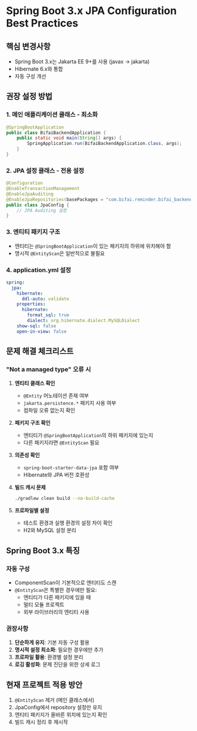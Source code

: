 # Spring Boot 3.x JPA Configuration Best Practices

## 핵심 변경사항
- Spring Boot 3.x는 Jakarta EE 9+를 사용 (javax → jakarta)
- Hibernate 6.x와 통합
- 자동 구성 개선

## 권장 설정 방법

### 1. 메인 애플리케이션 클래스 - 최소화
```java
@SpringBootApplication
public class BifaiBackendApplication {
    public static void main(String[] args) {
        SpringApplication.run(BifaiBackendApplication.class, args);
    }
}
```

### 2. JPA 설정 클래스 - 전용 설정
```java
@Configuration
@EnableTransactionManagement
@EnableJpaAuditing
@EnableJpaRepositories(basePackages = "com.bifai.reminder.bifai_backend.repository")
public class JpaConfig {
    // JPA Auditing 설정
}
```

### 3. 엔티티 패키지 구조
- 엔티티는 `@SpringBootApplication`이 있는 패키지의 하위에 위치해야 함
- 명시적 `@EntityScan`은 일반적으로 불필요

### 4. application.yml 설정
```yaml
spring:
  jpa:
    hibernate:
      ddl-auto: validate
    properties:
      hibernate:
        format_sql: true
        dialect: org.hibernate.dialect.MySQLDialect
    show-sql: false
    open-in-view: false
```

## 문제 해결 체크리스트

### "Not a managed type" 오류 시
1. **엔티티 클래스 확인**
   - `@Entity` 어노테이션 존재 여부
   - `jakarta.persistence.*` 패키지 사용 여부
   - 컴파일 오류 없는지 확인

2. **패키지 구조 확인**
   - 엔티티가 `@SpringBootApplication`의 하위 패키지에 있는지
   - 다른 패키지라면 `@EntityScan` 필요

3. **의존성 확인**
   - `spring-boot-starter-data-jpa` 포함 여부
   - Hibernate와 JPA 버전 호환성

4. **빌드 캐시 문제**
   ```bash
   ./gradlew clean build --no-build-cache
   ```

5. **프로파일별 설정**
   - 테스트 환경과 실행 환경의 설정 차이 확인
   - H2와 MySQL 설정 분리

## Spring Boot 3.x 특징

### 자동 구성
- ComponentScan이 기본적으로 엔티티도 스캔
- `@EntityScan`은 특별한 경우에만 필요:
  - 엔티티가 다른 패키지에 있을 때
  - 멀티 모듈 프로젝트
  - 외부 라이브러리의 엔티티 사용

### 권장사항
1. **단순하게 유지**: 기본 자동 구성 활용
2. **명시적 설정 최소화**: 필요한 경우에만 추가
3. **프로파일 활용**: 환경별 설정 분리
4. **로깅 활성화**: 문제 진단을 위한 상세 로그

## 현재 프로젝트 적용 방안

1. `@EntityScan` 제거 (메인 클래스에서)
2. JpaConfig에서 repository 설정만 유지
3. 엔티티 패키지가 올바른 위치에 있는지 확인
4. 빌드 캐시 정리 후 재시작
